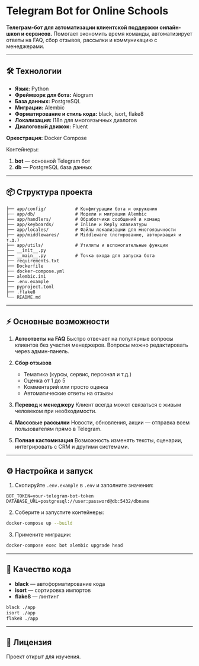 # Telegram Bot for Online Schools

**Телеграм-бот для автоматизации клиентской поддержки онлайн-школ и сервисов.**
Помогает экономить время команды, автоматизирует ответы на FAQ, сбор отзывов, рассылки и коммуникацию с менеджерами.

---

## 🛠 Технологии

* **Язык:** Python
* **Фреймворк для бота:** Aiogram
* **База данных:** PostgreSQL
* **Миграции:** Alembic
* **Форматирование и стиль кода:** black, isort, flake8
* **Локализация:** l18n для многоязычных диалогов
* **Диалоговый движок:** Fluent

**Оркестрация:** Docker Compose

Контейнеры:

1. **bot** — основной Telegram бот
2. **db** — PostgreSQL база данных

---

## 📦 Структура проекта

```
├── app/config/           # Конфигурации бота и окружения
├── app/db/               # Модели и миграции Alembic
├── app/handlers/         # Обработчики сообщений и команд
├── app/keyboards/        # Inline и Reply клавиатуры
├── app/locales/          # Файлы локализации для многоязычности
├── app/middlewares/      # Middleware (логирование, авторизация и т.д.)
├── app/utils/            # Утилиты и вспомогательные функции
├── __init__.py
├── __main__.py           # Точка входа для запуска бота
├── requirements.txt
├── Dockerfile
├── docker-compose.yml
├── alembic.ini
├── .env.example
├── pyproject.toml
├── .flake8
└── README.md
```

---

## ⚡ Основные возможности

1. **Автоответы на FAQ**
   Быстро отвечает на популярные вопросы клиентов без участия менеджеров. Вопросы можно редактировать через админ-панель.

2. **Сбор отзывов**

   * Тематика (курсы, сервис, персонал и т.д.)
   * Оценка от 1 до 5
   * Комментарий или просто оценка
   * Автоматические ответы на отзывы

3. **Перевод к менеджеру**
   Клиент всегда может связаться с живым человеком при необходимости.

4. **Массовые рассылки**
   Новости, обновления, акции — отправка всем пользователям прямо в Telegram.

5. **Полная кастомизация**
   Возможность изменять тексты, сценарии, интегрировать с CRM и другими системами.

---

## ⚙️ Настройка и запуск

1. Скопируйте `.env.example` в `.env` и заполните значения:

```dotenv
BOT_TOKEN=your-telegram-bot-token
DATABASE_URL=postgresql://user:password@db:5432/dbname
```

2. Соберите и запустите контейнеры:

```bash
docker-compose up --build
```

3. Примените миграции:

```bash
docker-compose exec bot alembic upgrade head
```

---

## 🧹 Качество кода

* **black** — автоформатирование кода
* **isort** — сортировка импортов
* **flake8** — линтинг

```bash
black ./app
isort ./app
flake8 ./app
```

---

## 📜 Лицензия

Проект открыт для изучения.

